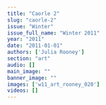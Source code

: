 ```yaml
---
title: "Caorle 2"
slug: "caorle-2"
issue: "Winter"
issue_full_name: "Winter 2011"
year: "2011"
date: "2011-01-01"
authors: ['Julia Rooney']
section: "art"
audio: []
main_image: ""
banner_image: ""
images: ['w11_art_rooney_020']
videos: []
---
```


